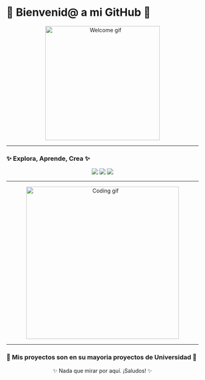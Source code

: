 # 🌟 Bienvenid@ a mi GitHub 🌟

<p align="center">
  <img src="https://media.giphy.com/media/xT9IgzoKnwFNmISR8I/giphy.gif" alt="Welcome gif" width="300"/>
</p>

---

### ✨ Explora, Aprende, Crea ✨

<div align="center">
  <img src="https://img.shields.io/badge/Creatividad-100%25-ff69b4?style=for-the-badge" />
  <img src="https://img.shields.io/badge/Innovación-Infinita-blue?style=for-the-badge" />
  <img src="https://img.shields.io/badge/Energía-Inagotable-yellow?style=for-the-badge" />
</div>

---

<p align="center">
  <img src="https://media.giphy.com/media/l0HlBO7eyXzSZkJri/giphy.gif" alt="Coding gif" width="400"/>
</p>

---

### 🌌 Mis proyectos son en su mayoria proyectos de Universidad 🌌

<p align="center">✨ Nada que mirar por aquí. ¡Saludos! ✨</p>
